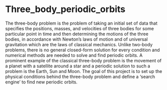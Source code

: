 # Three_body_periodic_orbits

The three-body problem is the problem of taking an initial set of data that specifies the positions, masses, and velocities of three bodies for some particular point in time and then determining the motions of the three bodies, in accordance with Newton’s laws of motion and of universal gravitation which are the laws of classical mechanics. Unlike two-body problems, there is no general closed-form solution for every condition and numerical methods are needed to solve and find periodic orbits. A prominent example of the classical three-body problem is the movement of a planet with a satellite around a star and a periodic solution to such a problem is the Earth, Sun and Moon. The goal of this project is to set up the physical conditions behind the three-body problem and define a ‘search engine’ to find new periodic orbits.
